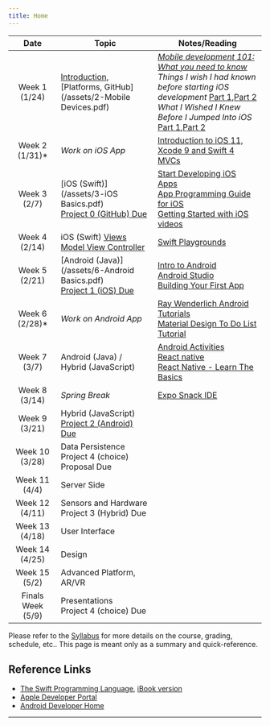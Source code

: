 ```yaml
---
title: Home
---
```


| Date | Topic | Notes/Reading |
| :---:               | ---   | --- |
| Week&nbsp;1 (1/24)  | [Introduction](/assets/1-Introduction.pdf), [Platforms, GitHub](/assets/2-Mobile Devices.pdf) | *[Mobile development 101: What you need to know][infow]*<br/>*Things I wish I had known before starting iOS development* [Part 1][wish1],[Part 2][wish2]<br/>*What I Wished I Knew Before I Jumped Into iOS* [Part 1][spwish1],[Part 2][spwish2] |
| Week&nbsp;2 (1/31)* | *Work on iOS App* | [Introduction to iOS 11, Xcode 9 and Swift 4](https://youtu.be/71pyOB4TPRE)<br/>[MVCs](https://youtu.be/l-2FaQTDYAw?list=PLPA-ayBrweUzGFmkT_W65z64MoGnKRZMq)|
| Week&nbsp;3 (2/7)   | [iOS (Swift)](/assets/3-iOS Basics.pdf)<br/>[Project 0 (GitHub) Due](/project-0)  | [Start Developing iOS Apps][iosdev1]<br/>[App Programming Guide for iOS][iosapp]<br/>[Getting Started with iOS videos][iosvid] |
| Week&nbsp;4 (2/14)  | iOS (Swift) [Views](/assets/5-iOS-Views.pdf) [Model View Controller](/assets/4-iOS-Model-View-Controller.pdf) | [Swift Playgrounds](https://github.com/danielpi/Swift-Playgrounds) |
| Week&nbsp;5 (2/21)  | [Android (Java)](/assets/6-Android Basics.pdf)<br/>[Project 1 (iOS) Due](/project-1) | [Intro to Android][andr1]<br/>[Android Studio][astudio]<br/>[Building Your First App](https://developer.android.com/training/basics/firstapp/index.html) |
| Week&nbsp;6 (2/28)* | *Work on Android App* | [Ray Wenderlich Android Tutorials](https://www.raywenderlich.com/category/android)<br/> [Material Design To Do List Tutorial](http://dandroiddeveloper.github.io/list) |
| Week&nbsp;7 (3/7)   | Android (Java) / Hybrid (JavaScript) | [Android Activities][activ]<br/>[React native][react]<br/>[React Native - Learn The Basics][reactbasic] |
| Week&nbsp;8 (3/14)  | *Spring Break* | [Expo Snack IDE][snack]|
| Week&nbsp;9 (3/21)  | Hybrid (JavaScript)<br/>[Project 2 (Android) Due](/project-2)| |
| Week&nbsp;10 (3/28) | Data Persistence<br/>Project 4 (choice) Proposal Due |  |
| Week&nbsp;11 (4/4)  | Server Side | |
| Week&nbsp;12 (4/11) | Sensors and Hardware<br/>Project 3 (Hybrid) Due  | |
| Week&nbsp;13 (4/18) | User Interface | |
| Week&nbsp;14 (4/25) | Design | |
| Week&nbsp;15 (5/2)  | Advanced Platform, AR/VR | |
| Finals Week (5/9)   | Presentations<br/>Project 4 (choice) Due |  |

Please refer to the [Syllabus](syllabus.html) for more details on the course, grading, schedule, etc.. This page is meant only as a summary and quick-reference.

## Reference Links

* [The Swift Programming Language](https://developer.apple.com/library/ios/documentation/Swift/Conceptual/Swift_Programming_Language/), 
[iBook version](https://itunes.apple.com/us/book/swift-programming-language/id881256329?mt=11)
* [Apple Developer Portal](http://developer.apple.com)
* [Android Developer Home](https://developer.android.com/)

<hr/>

  [cs193p]: http://www.stanford.edu/class/cs193p/
  [cs193a]: http://www.stanford.edu/class/cs193a/
  [gtalk]: http://www.google.com/talk/
  [wish1]: https://medium.com/ios-os-x-development/things-i-wish-i-had-known-before-starting-ios-development-part-1-421a05e8447e#.lmbx6ocxu
  [wish2]: https://medium.com/ios-os-x-development/things-i-wish-i-had-known-before-starting-ios-development-part-2-d696eec65866#.4yhlbzxf2
  [spwish1]: http://simpleprogrammer.com/2015/11/18/what-i-wished-i-knew-before-i-jumped-into-ios-part-i/
  [spwish2]: http://simpleprogrammer.com/2015/12/23/what-i-wish-i-knew-before-i-jumped-into-ios-part-ii/
  [infow]: https://www.infoworld.com/article/2623833/mobile-development/mobile-development-101--what-you-need-to-know.html
  [iosdev1]: https://developer.apple.com/library/content/referencelibrary/GettingStarted/DevelopiOSAppsSwift/
  [andr1]: https://developer.android.com/guide/index.html
  [astudio]: https://developer.android.com/studio/intro/index.html
  [activ]: https://developer.android.com/guide/components/activities/index.html
  [iosapp]: https://developer.apple.com/library/content/documentation/iPhone/Conceptual/iPhoneOSProgrammingGuide/Introduction/Introduction.html#//apple_ref/doc/uid/TP40007072-CH1-SW1
  [iosvid]: https://training.apple.com/courses/Getting_Started_with_iOS_Development/training.html
  [reactbasic]: http://facebook.github.io/react-native/docs/tutorial.html
  [react]: http://facebook.github.io/react-native/
  [snack]: https://snack.expo.io
